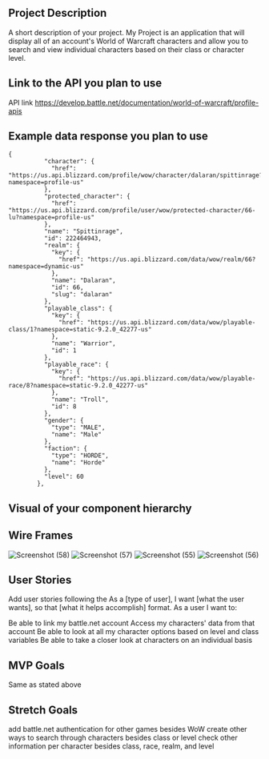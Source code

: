 ## Project Description ##
A short description of your project.
My Project is an application that will display all of an account's World of Warcraft characters and allow you to search and view individual characters based on their class or character level.
## Link to the API you plan to use ##
API link
https://develop.battle.net/documentation/world-of-warcraft/profile-apis

## Example data response you plan to use ##
```
{
          "character": {
            "href": "https://us.api.blizzard.com/profile/wow/character/dalaran/spittinrage?namespace=profile-us"
          },
          "protected_character": {
            "href": "https://us.api.blizzard.com/profile/user/wow/protected-character/66-lu?namespace=profile-us"
          },
          "name": "Spittinrage",
          "id": 222464943,
          "realm": {
            "key": {
              "href": "https://us.api.blizzard.com/data/wow/realm/66?namespace=dynamic-us"
            },
            "name": "Dalaran",
            "id": 66,
            "slug": "dalaran"
          },
          "playable_class": {
            "key": {
              "href": "https://us.api.blizzard.com/data/wow/playable-class/1?namespace=static-9.2.0_42277-us"
            },
            "name": "Warrior",
            "id": 1
          },
          "playable_race": {
            "key": {
              "href": "https://us.api.blizzard.com/data/wow/playable-race/8?namespace=static-9.2.0_42277-us"
            },
            "name": "Troll",
            "id": 8
          },
          "gender": {
            "type": "MALE",
            "name": "Male"
          },
          "faction": {
            "type": "HORDE",
            "name": "Horde"
          },
          "level": 60
        }, 
```
        
## Visual of your component hierarchy ##
## Wire Frames ## 
![Screenshot (58)](https://user-images.githubusercontent.com/101364797/169387537-2617fef1-6627-41ca-8772-fb3919311b5b.png)
![Screenshot (57)](https://user-images.githubusercontent.com/101364797/169387566-ab053b05-caad-4552-99d8-52f917d2ffce.png)
![Screenshot (55)](https://user-images.githubusercontent.com/101364797/169387594-a582a699-ec41-4c28-ac83-ad24077513c0.png)
![Screenshot (56)](https://user-images.githubusercontent.com/101364797/169387604-7055c51f-86c4-4fac-9c5b-36ab02aa473c.png)


## User Stories ##
Add user stories following the As a [type of user], I want [what the user wants], so that [what it helps accomplish] format.
As a user I want to:

Be able to link my battle.net account
Access my characters' data from that account
Be able to look at all my character options based on level and class variables
Be able to take a closer look at characters on an individual basis

## MVP Goals ##
Same as stated above

## Stretch Goals ##
add battle.net authentication for other games besides WoW
create other ways to search through characters besides class or level
check other information per character besides class, race, realm, and level

